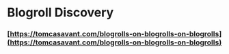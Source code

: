 # Blogroll Discovery

### [https://tomcasavant.com/blogrolls-on-blogrolls-on-blogrolls](https://tomcasavant.com/blogrolls-on-blogrolls-on-blogrolls)
